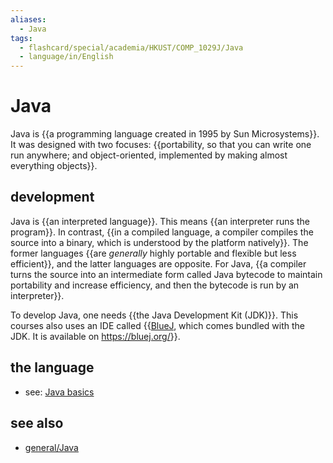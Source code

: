 ```yaml
---
aliases:
  - Java
tags:
  - flashcard/special/academia/HKUST/COMP_1029J/Java
  - language/in/English
---
```


# Java

Java is {{a programming language created in 1995 by Sun Microsystems}}. It was designed with two focuses: {{portability, so that you can write one run anywhere; and object-oriented, implemented by making almost everything objects}}. <!--SR:!2024-05-23,31,290!2024-11-03,194,310-->

## development

Java is {{an interpreted language}}. This means {{an interpreter runs the program}}. In contrast, {{in a compiled language, a compiler compiles the source into a binary, which is understood by the platform natively}}. The former languages {{are _generally_ highly portable and flexible but less efficient}}, and the latter languages are opposite. For Java, {{a compiler turns the source into an intermediate form called Java bytecode to maintain portability and increase efficiency, and then the bytecode is run by an interpreter}}. <!--SR:!2024-04-28,68,310!2024-09-06,151,310!2024-05-01,70,310!2024-09-12,162,310!2024-04-30,69,310-->

To develop Java, one needs {{the Java Development Kit (JDK)}}. This courses also uses an IDE called {{[BlueJ](BlueJ.md), which comes bundled with the JDK. It is available on <https://bluej.org/>}}. <!--SR:!2024-10-24,190,310!2025-01-21,273,330-->

## the language

- see: [Java basics](Java%20basics.md)

## see also

- [general/Java](../../../../general/Java%20(programming%20language).md)
